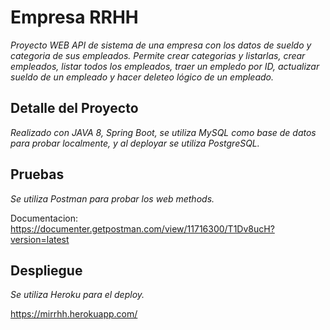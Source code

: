 # Empresa RRHH

_Proyecto WEB API de sistema de una empresa con los datos de sueldo y categoria de sus empleados. Permite crear categorias y listarlas, crear empleados, listar todos los empleados, traer un empledo por ID, actualizar sueldo de un empleado y hacer deleteo lógico de un empleado._

## Detalle del Proyecto

_Realizado con JAVA 8, Spring Boot, se utiliza MySQL como base de datos para probar localmente, y al deployar se utiliza PostgreSQL._

## Pruebas

_Se utiliza Postman para probar los web methods._

Documentacion: 
https://documenter.getpostman.com/view/11716300/T1Dv8ucH?version=latest

## Despliegue

_Se utiliza Heroku para el deploy._

https://mirrhh.herokuapp.com/



